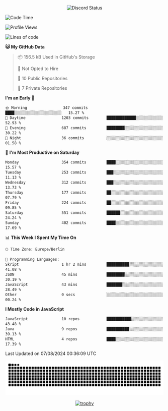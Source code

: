 <!-- Discord Status -->
<p align="center">
  <img src="https://lanyard.cnrad.dev/api/531896089096486922?borderRadius=30px" alt="Discord Status" />
</p>

<!--START_SECTION:waka-->
![Code Time](http://img.shields.io/badge/Code%20Time-906%20hrs%2044%20mins-blue)

![Profile Views](http://img.shields.io/badge/Profile%20Views-0-blue)

![Lines of code](https://img.shields.io/badge/From%20Hello%20World%20I%27ve%20Written-3.9%20million%20lines%20of%20code-blue)

**🐱 My GitHub Data** 

> 📦 156.5 kB Used in GitHub's Storage 
 > 
> 🚫 Not Opted to Hire
 > 
> 📜 10 Public Repositories 
 > 
> 🔑 7 Private Repositories 
 > 
**I'm an Early 🐤** 

```text
🌞 Morning                347 commits         ████░░░░░░░░░░░░░░░░░░░░░   15.27 % 
🌆 Daytime                1203 commits        █████████████░░░░░░░░░░░░   52.93 % 
🌃 Evening                687 commits         ████████░░░░░░░░░░░░░░░░░   30.22 % 
🌙 Night                  36 commits          ░░░░░░░░░░░░░░░░░░░░░░░░░   01.58 % 
```
📅 **I'm Most Productive on Saturday** 

```text
Monday                   354 commits         ████░░░░░░░░░░░░░░░░░░░░░   15.57 % 
Tuesday                  253 commits         ███░░░░░░░░░░░░░░░░░░░░░░   11.13 % 
Wednesday                312 commits         ███░░░░░░░░░░░░░░░░░░░░░░   13.73 % 
Thursday                 177 commits         ██░░░░░░░░░░░░░░░░░░░░░░░   07.79 % 
Friday                   224 commits         ██░░░░░░░░░░░░░░░░░░░░░░░   09.85 % 
Saturday                 551 commits         ██████░░░░░░░░░░░░░░░░░░░   24.24 % 
Sunday                   402 commits         ████░░░░░░░░░░░░░░░░░░░░░   17.69 % 
```


📊 **This Week I Spent My Time On** 

```text
🕑︎ Time Zone: Europe/Berlin

💬 Programming Languages: 
Skript                   1 hr 2 mins         ██████████░░░░░░░░░░░░░░░   41.08 % 
JSON                     45 mins             ████████░░░░░░░░░░░░░░░░░   30.19 % 
JavaScript               43 mins             ███████░░░░░░░░░░░░░░░░░░   28.49 % 
Other                    0 secs              ░░░░░░░░░░░░░░░░░░░░░░░░░   00.24 % 
```

**I Mostly Code in JavaScript** 

```text
JavaScript               10 repos            ███████████░░░░░░░░░░░░░░   43.48 % 
Java                     9 repos             ██████████░░░░░░░░░░░░░░░   39.13 % 
HTML                     4 repos             ████░░░░░░░░░░░░░░░░░░░░░   17.39 % 
```




 Last Updated on 07/08/2024 00:36:09 UTC
<!--END_SECTION:waka-->

<!-- GitHub Contribution Snake -->
<p align="center">
  <img src="https://raw.githubusercontent.com/vxnsin/vxnsin/output/github-contribution-grid-snake-dark.svg" alt="GitHub Contribution Snake" />
</p>

<!-- GitHub Trophy -->
<p align="center">
  <a href="https://github.com/ryo-ma/github-profile-trophy">
    <img src="https://github-profile-trophy.vercel.app/?username=vxnsin&theme=onedark" alt="trophy" />
  </a>
</p>
